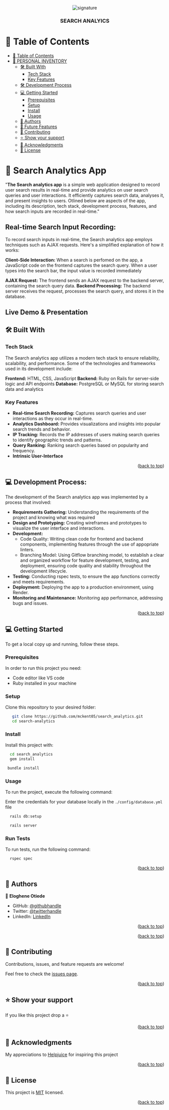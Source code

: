 <a name="readme-top"></a>
<div align="center">
  <!-- You are encouraged to replace this logo with your own! Otherwise you can also remove it. -->
     <img src="https://avatars.githubusercontent.com/u/73607512?v=4" alt="signature" >
  <br/>

  <h3><b>SEARCH ANALYICS</b></h3>

</div>

<!-- TABLE OF CONTENTS -->

# 📗 Table of Contents

- [📗 Table of Contents](#-table-of-contents)
- [📖 PERSONAL INVENTORY ](#-personal-inventory-)
  - [🛠 Built With ](#-built-with-)
    - [Tech Stack ](#tech-stack-)
    - [Key Features ](#key-features-)
  - [🛠 Development Process ](#development-process)
  - [💻 Getting Started ](#-getting-started-)
    - [Prerequisites](#prerequisites)
    - [Setup](#setup)
    - [Install](#install)
    - [Usage](#usage)
  - [👥 Authors ](#-authors-)
  - [🔭 Future Features ](#-future-features-)
  - [🤝 Contributing ](#-contributing-)
  - [⭐️ Show your support ](#️-show-your-support-)
  - [🙏 Acknowledgments ](#-acknowledgments-)
  - [📝 License ](#-license-)

<!-- PROJECT DESCRIPTION -->

# 📖 Search Analytics App <a name="about-project"></a>


"**The Search analytics app** is a simple web application designed to record user search results in real-time and provide analytics on user search queries and user interactions. It efficiently captures search data, analyses it, and present insights to users. Otlined below are aspects of the app, including its description, tech stack, development process, features, and how search inputs are recorded in real-time."

## Real-time Search Input Recording:
To record search inputs in real-time, the Search analytics app employs techniques such as AJAX requests. Here's a simplified explanation of how it works:

**Client-Side Interaction:** When a search is perfomed on the app, a JavaScript code on the frontend captures the search query. When a user types into the search bar, the input value is recorded immediately

**AJAX Request:** The frontend sends an AJAX request to the backend server, containing the search query data.
**Backend Processing:** The backend server receives the request, processes the search query, and stores it in the database.

## Live Demo & Presentation <a name="live-demo">

## 🛠 Built With <a name="built-with"></a>

### Tech Stack <a name="tech-stack"></a>

The Search analytics app utilizes a modern tech stack to ensure reliability, scalability, and performance. Some of the technologies and frameworks used in its development include:

**Frontend:** HTML, CSS, JavaScript
**Backend:** Ruby on Rails for server-side logic and API endpoints
**Database:** PostgreSQL or MySQL for storing search data and analytics
<!-- <details>
  <summary>Ruby on Rails</summary>
  <ul>
    <li><a href="https://www.ruby-lang.org/en/">Ruby</a></li>
    <li><a href="https://guides.rubyonrails.org/">Rails</a></li>
    <li><a href="https://www.postgresql.org/">PostgreSQL</a></li>
  </ul>
</details>  -->


<!-- Features -->

### Key Features <a name="key-features"></a>

- **Real-time Search Recording:** Captures search queries and user interactions as they occur in real-time.
- **Analytics Dashboard:** Provides visualizations and insights into popular search trends and behavior.
- **IP Tracking:** Records the IP addresses of users making search queries to identify geographic trends and patterns.
- **Query Ranking:** Ranking search queries based on popularity and frequency.
- **Intrinsic User-Interface**

<p align="right">(<a href="#readme-top">back to top</a>)</p>

<!-- DEVELOPMENT PROCESS -->
## 💻 Development Process: <a name="development-process"></a>

The development of the Search analytics app was implemented by a process that involved:

- **Requirements Gathering:** Understanding the requirements of the project and knowing what was required
- **Design and Prototyping:** Creating wireframes and prototypes to visualize the user interface and interactions.
- **Development:** 
  - Code Quality: Writing clean code for frontend and backend components, implementing features through the use of appopriate linters.    
  - Branching Model: Using Gitflow branching model, to establish a clear and organized workflow for feature development, testing, and deployment, ensuring code quality and stability throughout the development lifecycle.
- **Testing:** Conducting rspec tests, to ensure the app functions correctly and meets requirements.
- **Deployment:** Deploying the app to a production environment, using Render.
- **Monitoring and Maintenance:** Monitoring app performance, addressing bugs and issues.


<p align="right">(<a href="#readme-top">back to top</a>)</p>
<!-- GETTING STARTED -->

## 💻 Getting Started <a name="getting-started"></a>


To get a local copy up and running, follow these steps.

### Prerequisites

In order to run this project you need:


- Code editor like VS code
- Ruby installed in your machine


### Setup

Clone this repository to your desired folder:


```sh
   git clone https://github.com/mckent05/search_analytics.git
   cd search-analytics
```


### Install

Install this project with:


```sh
  cd search_analytics
  gem install
```

```sh
 bundle install
```


### Usage

To run the project, execute the following command:

Enter the credentials for your database locally in the ```./config/database.yml``` file

```sh
  rails db:setup
```


```sh
  rails server
```

### Run Tests
To run tests, run the following command:
```
  rspec spec
```

<p align="right">(<a href="#readme-top">back to top</a>)</p>

<!-- AUTHORS -->

## 👥 Authors <a name="authors"></a>



👤 **Eloghene Otiede**

- GitHub: [@githubhandle](https://github.com/mckent05)
- Twitter: [@twitterhandle](https://twitter.com/mckent05)
- LinkedIn: [LinkedIn](https://linkedin.com/in/temitopeakinlade)


<p align="right">(<a href="#readme-top">back to top</a>)</p>

<!-- FUTURE FEATURES -->

<p align="right">(<a href="#readme-top">back to top</a>)</p>

<!-- CONTRIBUTING -->

## 🤝 Contributing <a name="contributing"></a>

Contributions, issues, and feature requests are welcome!

Feel free to check the [issues page](https://github.com/mckent05/search_analytics/issues).

<p align="right">(<a href="#readme-top">back to top</a>)</p>

<!-- SUPPORT -->

## ⭐️ Show your support <a name="support"></a>


If you like this project drop a ⭐️

<p align="right">(<a href="#readme-top">back to top</a>)</p>

<!-- ACKNOWLEDGEMENTS -->

## 🙏 Acknowledgments <a name="acknowledgements"></a>


My appreciations to [Helpjuice](https://helpjuice.com/) for inspiring this project

<p align="right">(<a href="#readme-top">back to top</a>)</p>


<!-- LICENSE -->

## 📝 License <a name="license"></a>

This project is [MIT](./mit.md) licensed.


<p align="right">(<a href="#readme-top">back to top</a>)</p>
